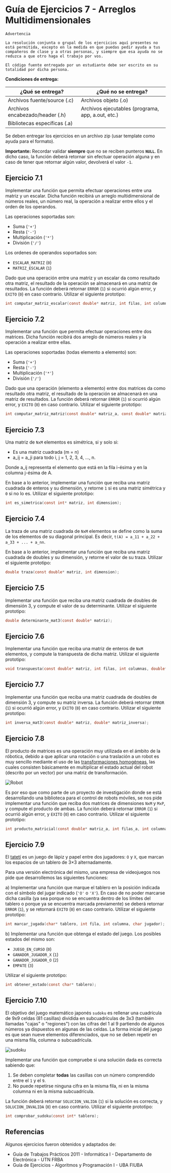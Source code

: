 # Guía de Ejercicios 7 - Arreglos Multidimensionales

```
Advertencia

La resolución conjunta o grupal de los ejercicios aquí presentes no está permitida, excepto en la medida en que puedas pedir ayuda a tus compañeros de clase y a otras personas, y siempre que esa ayuda no se reduzca a que otro haga el trabajo por vos.

El código fuente entregado por un estudiante debe ser escrito en su totalidad por dicha persona.
```

**Condiciones de entrega:**

| **¿Qué se entrega?**            | **¿Qué no se entrega?**                           |
| ----                            |   ----                                            |
| Archivos fuente/source (.c)     | Archivos objeto (.o)                              |
| Archivos encabezado/header (.h) | Archivos ejecutables (programa, app, a.out, etc.) |
| Bibliotecas específicas (.a)    |                                                   |

Se deben entregar los ejercicios en un archivo zip (usar template como ayuda para el formato).

**Importante:** Recordar validar **siempre** que no se reciben punteros **`NULL`**. En dicho caso, la función deberá retornar sin efectuar operación alguna y en caso de tener que retornar algún valor, devolverá el valor `-1`.

## Ejercicio 7.1
Implementar una función que permita efectuar operaciones entre una matriz y un escalar. Dicha función recibirá un arreglo multidimensional de números reales, un número real, la operación a realizar entre ellos y el orden de los operandos.

Las operaciones soportadas son:
- Suma (`'+'`)
- Resta (`'-'`)
- Multiplicación (`'*'`)
- División (`'/'`)

Los ordenes de operandos soportados son:
- `ESCALAR_MATRIZ` (`0`)
- `MATRIZ_ESCALAR` (`1`)

Dado que una operación entre una matriz y un escalar da como resultado otra matriz, el resultado de la operación se almacenará en una matriz de resultados. La función deberá retornar `ERROR` (`1`) si ocurrió algún error, y `EXITO` (`0`) en caso contrario. Utilizar el siguiente prototipo:

```c
int computar_matriz_escalar(const double* matriz, int filas, int columnas, double escalar, char operacion, int orden, double* resultado);
```

## Ejercicio 7.2
Implementar una función que permita efectuar operaciones entre dos matrices. Dicha función recibirá dos arreglo de números reales y la operación a realizar entre ellas.

Las operaciones soportadas (todas elemento a elemento) son:
- Suma (`'+'`)
- Resta (`'-'`)
- Multiplicación (`'*'`)
- División (`'/'`)

Dado que una operación (elemento a elemento) entre dos matrices da como resultado otra matriz, el resultado de la operación se almacenará en una matriz de resultados. La función deberá retornar `ERROR` (`1`) si ocurrió algún error, y `EXITO` (`0`) en caso contrario. Utilizar el siguiente prototipo:

```c
int computar_matriz_matriz(const double* matriz_a, const double* matriz_b, int filas, int columnas, char operacion, double* resultado);
```

## Ejercicio 7.3
Una matriz de `NxM` elementos es simétrica, si y solo si:
- Es una matriz cuadrada (m = n)
- a_ij = a_ji para todo i, j = 1, 2, 3, 4, ..., n.

Donde a_ij representa el elemento que está en la fila i-ésima y en la columna j-ésima de A.

En base a lo anterior, implementar una función que reciba una matriz cuadrada de enteros y su dimensión, y retorne `1` si es una matriz simétrica y `0` si no lo es. Utilizar el siguiente prototipo:

```c
int es_simetrica(const int* matriz, int dimension);
```

## Ejercicio 7.4
La traza de una matriz cuadrada de `NxM` elementos se define como la suma de los elementos de su diagonal principal. Es decir, `t(A) = a_11 + a_22 + a_33 + ... + a_nn`.

En base a lo anterior, implementar una función que reciba una matriz cuadrada de doubles y su dimensión, y retorne el valor de su traza. Utilizar el siguiente prototipo:

```c
double traza(const double* matriz, int dimension);
```

## Ejercicio 7.5
Implementar una función que reciba una matriz cuadrada de doubles de dimensión 3, y compute el valor de su determinante. Utilizar el siguiente prototipo:

```c
double determinante_mat3(const double* matriz);
```

## Ejercicio 7.6
Implementar una función que reciba una matriz de enteros de `NxM` elementos, y compute la transpuesta de dicha matriz. Utilizar el siguiente prototipo:

```c
void transpuesta(const double* matriz, int filas, int columnas, double* matriz_transpuesta);
```

## Ejercicio 7.7
Implementar una función que reciba una matriz cuadrada de doubles de dimensión 3, y compute su matriz inversa. La función deberá retornar `ERROR` (`1`) si ocurrió algún error, y `EXITO` (`0`) en caso contrario. Utilizar el siguiente prototipo:

```c
int inversa_mat3(const double* matriz, double* matriz_inversa);
```

## Ejercicio 7.8
El producto de matrices es una operación muy utilizada en el ámbito de la róbotica, debido a que aplicar una rotación o una traslación a un robot es muy sencillo mediante el uso de las [transformaciones homogéneas](https://es.wikipedia.org/wiki/Matriz_de_transformaci%C3%B3n), las cuales consisten básicamente en multiplicar el estado actual del robot (descrito por un vector) por una matriz de transformación.

![Robot](images/robot.jpg)

Es por eso que como parte de un proyecto de investigación donde se está desarrollando una biblioteca para el control de robots móviles, se nos pide implementar una función que reciba dos matrices de dimensiones `NxM` y `MxP`, y compute el producto de ambas. La función deberá retornar `ERROR` (`1`) si ocurrió algún error, y `EXITO` (`0`) en caso contrario. Utilizar el siguiente prototipo:

```c
int producto_matricial(const double* matriz_a, int filas_a, int columnas_a, const double* matriz_b, int filas_b, int columnas_b, double* matriz_resultado, int* filas, int* columnas);
```

## Ejercicio 7.9
El [tatetí](https://es.wikipedia.org/wiki/Tres_en_l%C3%ADnea) es un juego de lápiz y papel entre dos jugadores: `O` y `X`, que marcan los espacios de un tablero de 3×3 alternadamente.

Para una versión electrónica del mismo, una empresa de videojuegos nos pide que desarrollemos las siguientes funciones:

a) Implementar una función que marque el tablero en la posición indicada con el símbolo del jugar indicado (`'O'` o `'X'`). En caso de no poder marcarse dicha casilla (ya sea porque no se encuentra dentro de los límites del tablero o porque ya se encuentra marcada previamente) se deberá retornar `ERROR` (`1`), y se retornará `EXITO` (`0`) en caso contrario. Utilizar el siguiente prototipo:

```c
int marcar_jugada(char* tablero, int fila, int columna, char jugador);
```

b) Implementar una función que obtenga el estado del juego. Los posibles estados del mismo son:
- `JUEGO_EN_CURSO` (`0`)
- `GANADOR_JUGADOR_X` (`1`)
- `GANADOR_JUGADOR_O` (`2`)
- `EMPATE` (`3`)

Utilizar el siguiente prototipo:

```c
int obtener_estado(const char* tablero);
```

## Ejercicio 7.10
El objetivo del juego matemático japonés `sudoku` es rellenar una cuadrícula de 9x9 celdas (81 casillas) dividida en subcuadrículas de 3x3 (también llamadas "cajas" o "regiones") con las cifras del 1 al 9 partiendo de algunos números ya dispuestos en algunas de las celdas. La forma inicial del juego es que sean nueve elementos diferenciados, que no se deben repetir en una misma fila, columna o subcuadrícula.

![sudoku](images/sudoku.jpg)

Implementar una función que compruebe si una solución dada es correcta sabiendo que:

1. Se deben completar **todas** las casillas con un número comprendido entre el `1` y el `9`.
1. No puede repetirse ninguna cifra en la misma fila, ni en la misma columna ni en la misma subcuadrícula.

La función deberá retornar `SOLUCION_VALIDA` (`1`) si la solución es correcta, y `SOLUCION_INVALIDA` (`0`) en caso contrario. Utilizar el siguiente prototipo:

```c
int comprobar_sudoku(const int* tablero);
```

## Referencias 
Algunos ejercicios fueron obtenidos y adaptados de:
- Guía de Trabajos Prácticos 2011 - Informática I - Departamento de Electrónica - UTN FRBA
- Guía de Ejercicios - Algoritmos y Programación I - UBA FIUBA
